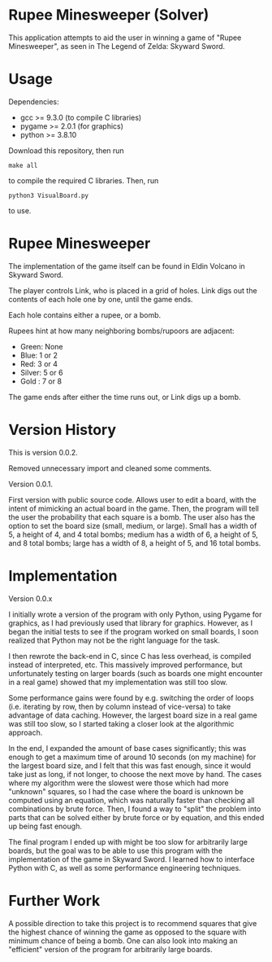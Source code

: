# Rupee Minesweeper (Solver)

This application attempts to aid the user in winning a game of
"Rupee Minesweeper", as seen in The Legend of Zelda: Skyward Sword.

# Usage

Dependencies:

- gcc >= 9.3.0 (to compile C libraries)
- pygame >= 2.0.1 (for graphics)
- python >= 3.8.10

Download this repository, then run

`make all`

to compile the required C libraries. Then, run

`python3 VisualBoard.py`

to use.

# Rupee Minesweeper

The implementation of the game itself can be found in Eldin Volcano in
Skyward Sword.

The player controls Link, who is placed in a grid of holes. Link digs out the
contents of each hole one by one, until the game ends.

Each hole contains either a rupee, or a bomb.

Rupees hint at how many neighboring bombs/rupoors are adjacent:

- Green: None
- Blue: 1 or 2
- Red: 3 or 4
- Silver: 5 or 6
- Gold : 7 or 8

The game ends after either the time runs out, or Link digs up a bomb.

# Version History

This is version 0.0.2.

Removed unnecessary import and cleaned some comments.

Version 0.0.1.

First version with public source code. Allows user to edit a board, with the
intent of mimicking an actual board in the game. Then, the program will tell the
user the probability that each square is a bomb. The user also has the option to
set the board size (small, medium, or large). Small has a width of 5, a height
of 4, and 4 total bombs; medium has a width of 6, a height of 5, and 8 total
bombs; large has a width of 8, a height of 5, and 16 total bombs.

# Implementation

Version 0.0.x

I initially wrote a version of the program with only Python, using Pygame for
graphics, as I had previously used that library for graphics. However, as I
began the initial tests to see if the program worked on small boards, I soon
realized that Python may not be the right language for the task.

I then rewrote the back-end in C, since C has less overhead, is compiled instead
of interpreted, etc. This massively improved performance, but unfortunately
testing on larger boards (such as boards one might encounter in a real game)
showed that my implementation was still too slow.

Some performance gains were found by e.g. switching the order of loops
(i.e. iterating by row, then by column instead of vice-versa) to take advantage
of data caching. However, the largest board size in a real game was still too
slow, so I started taking a closer look at the algorithmic approach.

In the end, I expanded the amount of base cases significantly; this was enough
to get a maximum time of around 10 seconds (on my machine) for the largest board
size, and I felt that this was fast enough, since it would take just as long, if
not longer, to choose the next move by hand. The cases where my algorithm were
the slowest were those which had more "unknown" squares, so I had the case where
the board is unknown be computed using an equation, which was naturally faster
than checking all combinations by brute force. Then, I found a  way to "split"
the problem into parts that can be solved either by brute force or by equation,
and this ended up being fast enough.

The final program I ended up with might be too slow for arbitrarily large
boards, but the goal was to be able to use this program with the implementation
of the game in Skyward Sword. I learned how to interface Python with C, as well
as some performance engineering techniques.

# Further Work

A possible direction to take this project is to recommend squares that give
the highest chance of winning the game as opposed to the square with minimum
chance of being a bomb. One can also look into making an "efficient" version
of the program for arbitrarily large boards.
